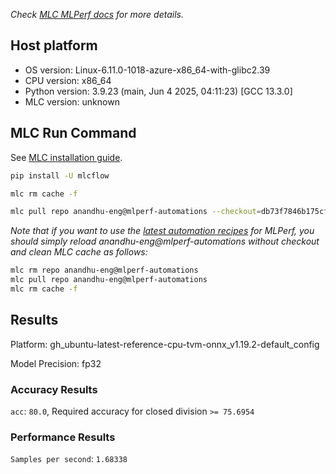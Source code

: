 *Check [MLC MLPerf docs](https://docs.mlcommons.org/inference) for more details.*

## Host platform

* OS version: Linux-6.11.0-1018-azure-x86_64-with-glibc2.39
* CPU version: x86_64
* Python version: 3.9.23 (main, Jun  4 2025, 04:11:23) 
[GCC 13.3.0]
* MLC version: unknown

## MLC Run Command

See [MLC installation guide](https://docs.mlcommons.org/inference/install/).

```bash
pip install -U mlcflow

mlc rm cache -f

mlc pull repo anandhu-eng@mlperf-automations --checkout=db73f7846b175cf2e681a4e422d2a36f2c62f84f


```
*Note that if you want to use the [latest automation recipes](https://docs.mlcommons.org/inference) for MLPerf,
 you should simply reload anandhu-eng@mlperf-automations without checkout and clean MLC cache as follows:*

```bash
mlc rm repo anandhu-eng@mlperf-automations
mlc pull repo anandhu-eng@mlperf-automations
mlc rm cache -f

```

## Results

Platform: gh_ubuntu-latest-reference-cpu-tvm-onnx_v1.19.2-default_config

Model Precision: fp32

### Accuracy Results 
`acc`: `80.0`, Required accuracy for closed division `>= 75.6954`

### Performance Results 
`Samples per second`: `1.68338`
